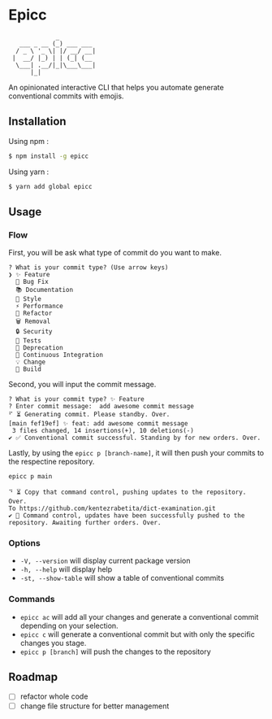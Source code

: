 # Epicc

```
             _
   ___ _ __ (_) ___ ___
  / _ \ '_ \| |/ __/ __|
 |  __/ |_) | | (_| (__
  \___| .__/|_|\___\___|
      |_|

```

An opinionated interactive CLI that helps you automate generate conventional commits with emojis.

## Installation

Using npm :

```sh
$ npm install -g epicc
```

Using yarn :

```sh
$ yarn add global epicc
```

## Usage

### Flow

First, you will be ask what type of commit do you want to make.

```
? What is your commit type? (Use arrow keys)
❯ ✨ Feature
  🐞 Bug Fix
  📚 Documentation
  🎨 Style
  ⚡️ Performance
  🔨 Refactor
  🗑️ Removal
  🔒 Security
  🚨 Tests
  💩 Deprecation
  💚 Continuous Integration
  💡 Change
  🔧 Build
```

Second, you will input the commit message.

```
? What is your commit type? ✨ Feature
? Enter commit message:  add awesome commit message
⠋ ⏳ Generating commit. Please standby. Over.
[main fef19ef] ✨ feat: add awesome commit message
 3 files changed, 14 insertions(+), 10 deletions(-)
✔ ✅ Conventional commit successful. Standing by for new orders. Over.
```

Lastly, by using the `epicc p [branch-name]`, it will then push your commits to the respectine repository.

```sh
epicc p main
```

```
⠙ ⏳ Copy that command control, pushing updates to the repository. Over.
To https://github.com/kentezrabetita/dict-examination.git
✔ 🚀 Command control, updates have been successfully pushed to the repository. Awaiting further orders. Over.
```

### Options

- `-V, --version` will display current package version
- `-h, --help` will display help
- `-st, --show-table` will show a table of conventional commits

### Commands

- `epicc ac` will add all your changes and generate a conventional commit depending on your selection.
- `epicc c` will generate a conventional commit but with only the specific changes you stage.
- `epicc p [branch]` will push the changes to the repository

## Roadmap

- [ ] refactor whole code
- [ ] change file structure for better management
